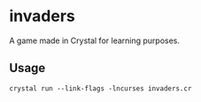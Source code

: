 # invaders

A game made in Crystal for learning purposes.

## Usage

`crystal run --link-flags -lncurses invaders.cr`